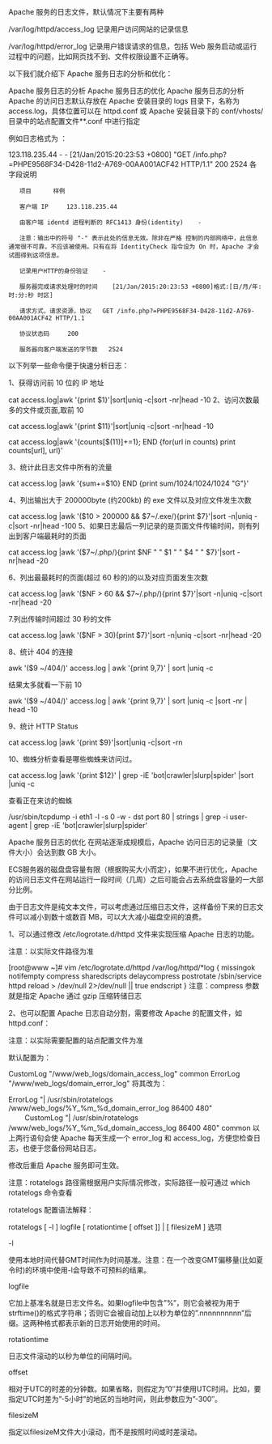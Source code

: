 Apache 服务的日志文件，默认情况下主要有两种

/var/log/httpd/access_log 记录用户访问网站的记录信息

/var/log/httpd/error_log 记录用户错误请求的信息，包括 Web 服务启动或运行过程中的问题，比如网页找不到、文件权限设置不正确等。   

以下我们就介绍下 Apache 服务日志的分析和优化：

Apache 服务日志的分析
Apache 服务日志的优化
Apache 服务日志的分析
Apache 的访问日志默认存放在 Apache 安装目录的 logs 目录下，名称为 access.log，具体位置可以在 httpd.conf 或 Apache 安装目录下的 conf/vhosts/ 目录中的站点配置文件**.conf 中进行指定

例如日志格式为 ：

123.118.235.44 - - [21/Jan/2015:20:23:53 +0800] "GET /info.php?=PHPE9568F34-D428-11d2-A769-00AA001ACF42 HTTP/1.1" 200 2524
各字段说明

       项目      样例

       客户端 IP     123.118.235.44

       由客户端 identd 进程判断的 RFC1413 身份(identity)    -

       注意：输出中的符号 "-" 表示此处的信息无效。除非在严格 控制的内部网络中，此信息通常很不可靠，不应该被使用。只有在将 IdentityCheck 指令设为 On 时，Apache 才会试图得到这项信息。

       记录用户HTTP的身份验证    -

       服务器完成请求处理时的时间    [21/Jan/2015:20:23:53 +0800]格式:[日/月/年:时:分:秒 时区]  

       请求方式，请求资源，协议   GET /info.php?=PHPE9568F34-D428-11d2-A769-00AA001ACF42 HTTP/1.1

       协议状态码     200

       服务器向客户端发送的字节数   2524

以下列举一些命令便于快速分析日志：

1、获得访问前 10 位的 IP 地址

cat access.log|awk '{print $1}'|sort|uniq -c|sort -nr|head -10
2、访问次数最多的文件或页面,取前 10

cat access.log|awk '{print $11}'|sort|uniq -c|sort -nr|head -10

cat access.log|awk '{counts[$(11)]+=1}; END {for(url in counts) print counts[url], url}'

 3、统计此日志文件中所有的流量

cat access.log |awk '{sum+=$10} END {print sum/1024/1024/1024 "G"}'

4、列出输出大于 200000byte (约200kb) 的 exe 文件以及对应文件发生次数

cat access.log |awk '($10 > 200000 && $7~/\.exe/){print $7}'|sort -n|uniq -c|sort -nr|head -100
 5、如果日志最后一列记录的是页面文件传输时间，则有列出到客户端最耗时的页面

cat access.log |awk '($7~/\.php/){print $NF " " $1 " " $4 " " $7}'|sort -nr|head -20

6、列出最最耗时的页面(超过 60 秒的)的以及对应页面发生次数

cat access.log |awk '($NF > 60 && $7~/\.php/){print $7}'|sort -n|uniq -c|sort -nr|head -20

7.列出传输时间超过 30 秒的文件

cat access.log |awk '($NF > 30){print $7}'|sort -n|uniq -c|sort -nr|head -20

8、统计 404 的连接

awk '($9 ~/404/)' access.log | awk '{print $9,$7}' | sort |uniq -c

结果太多就看一下前 10

awk '($9 ~/404/)' access.log | awk '{print $9,$7}' | sort |uniq -c |sort -nr | head -10

9、统计 HTTP Status

cat access.log |awk '{print $9}'|sort|uniq -c|sort -rn

10、蜘蛛分析查看是哪些蜘蛛来访问过。

cat access.log |awk '{print $12}' | grep -iE 'bot|crawler|slurp|spider' |sort |uniq -c

查看正在来访的蜘蛛

/usr/sbin/tcpdump -i eth1 -l -s 0 -w - dst port 80 | strings | grep -i user-agent | grep -iE 'bot|crawler|slurp|spider'

Apache 服务日志的优化
在网站逐渐成规模后，Apache 访问日志的记录量（文件大小）会达到数 GB 大小。

ECS服务器的磁盘盘容量有限（根据购买大小而定），如果不进行优化，Apache 的访问日志文件在网站运行一段时间（几周）之后可能会占去系统盘容量的一大部分比例。

由于日志文件是纯文本文件，可以考虑通过压缩日志文件，这样备份下来的日志文件可以减小到数十或数百 MB，可以大大减小磁盘空间的浪费。

1、可以通过修改 /etc/logrotate.d/httpd 文件来实现压缩 Apache 日志的功能。

注意：以实际文件路径为准

[root@www ~]# vim /etc/logrotate.d/httpd 
/var/log/httpd/*log {
    missingok
    notifempty
    compress
    sharedscripts
    delaycompress
    postrotate
        /sbin/service httpd reload > /dev/null 2>/dev/null || true
    endscript
}
注意：compress 参数就是指定 Apache 通过 gzip 压缩转储日志

2、也可以配置 Apache 日志自动分割，需要修改 Apache 的配置文件，如 httpd.conf：

注意：以实际需要配置的站点配置文件为准

默认配置为：

CustomLog "/www/web_logs/domain_access_log" common
ErrorLog "/www/web_logs/domain_error_log" 
将其改为：

ErrorLog "| /usr/sbin/rotatelogs /www/web_logs/%Y_%m_%d_domain_error_log 86400 480" 　　
CustomLog "| /usr/sbin/rotatelogs /www/web_logs/%Y_%m_%d_domain_access_log 86400 480" common
以上两行语句会使 Apache 每天生成一个 error_log 和 access_log，方便您检查日志，也便于您备份网站日志。

修改后重启 Apache 服务即可生效。

注意：rotatelogs 路径需根据用户实际情况修改，实际路径一般可通过 which rotatelogs 命令查看

 rotatelogs 配置语法解释：

rotatelogs [ -l ] logfile [ rotationtime [ offset ]] | [ filesizeM ]
 选项

-l

使用本地时间代替GMT时间作为时间基准。注意：在一个改变GMT偏移量(比如夏令时)的环境中使用-l会导致不可预料的结果。

logfile

它加上基准名就是日志文件名。如果logfile中包含”%”，则它会被视为用于strftime()的格式字符串；否则它会被自动加上以秒为单位的”.nnnnnnnnnn”后缀。这两种格式都表示新的日志开始使用的时间。

rotationtime

日志文件滚动的以秒为单位的间隔时间。

offset

相对于UTC的时差的分钟数。如果省略，则假定为”0″并使用UTC时间。比如，要指定UTC时差为”-5小时”的地区的当地时间，则此参数应为”-300″。

filesizeM

指定以filesizeM文件大小滚动，而不是按照时间或时差滚动。

 

